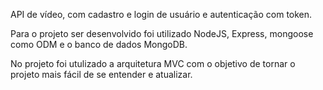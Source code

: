 API de vídeo, com cadastro e login de usuário e autenticação com token.

Para o projeto ser desenvolvido foi utilizado NodeJS, Express, mongoose como ODM e o banco de dados MongoDB.

No projeto foi utulizado a arquitetura MVC com o objetivo de tornar o projeto mais fácil de se entender e atualizar.
